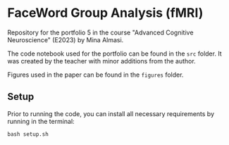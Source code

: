 # FaceWord Group Analysis (fMRI)
Repository for the portfolio 5 in the course "Advanced Cognitive Neuroscience" (E2023) by Mina Almasi. 

The code notebook used for the portfolio can be found in the `src` folder. It was created by the teacher with minor additions from the author. 

Figures used in the paper can be found in the `figures` folder. 

## Setup
Prior to running the code, you can install all necessary requirements by running in the terminal: 
```
bash setup.sh
```
